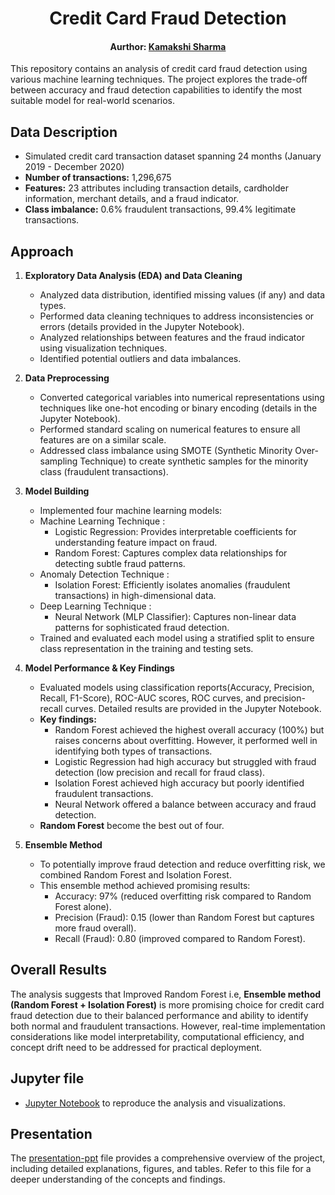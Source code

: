  <h1 align="center">
  Credit Card Fraud Detection 
</h1>
<div align="center">
  <h4>Aurthor: <a href="https://www.linkedin.com/in/kamakshisharma22">Kamakshi Sharma</a></h4>
</div>

This repository contains an analysis of credit card fraud detection using various machine learning techniques. The project explores the trade-off between accuracy and fraud detection capabilities to identify the most suitable model for real-world scenarios.

## Data Description

- Simulated credit card transaction dataset spanning 24 months (January 2019 - December 2020)
- **Number of transactions:** 1,296,675
- **Features:** 23 attributes including transaction details, cardholder information, merchant details, and a fraud indicator.
- **Class imbalance:** 0.6% fraudulent transactions, 99.4% legitimate transactions.

## Approach

1. **Exploratory Data Analysis (EDA) and Data Cleaning**
    - Analyzed data distribution, identified missing values (if any) and data types.
    - Performed data cleaning techniques to address inconsistencies or errors (details provided in the Jupyter Notebook).
    - Analyzed relationships between features and the fraud indicator using visualization techniques.
    - Identified potential outliers and data imbalances.

2. **Data Preprocessing**
    - Converted categorical variables into numerical representations using techniques like one-hot encoding or binary encoding (details in the Jupyter Notebook).
    - Performed standard scaling on numerical features to ensure all features are on a similar scale.
    - Addressed class imbalance using SMOTE (Synthetic Minority Over-sampling Technique) to create synthetic samples for the minority class (fraudulent transactions).

3. **Model Building**
    - Implemented four machine learning models:
     - Machine Learning Technique : 
        - Logistic Regression: Provides interpretable coefficients for understanding feature impact on fraud.
        - Random Forest: Captures complex data relationships for detecting subtle fraud patterns.
     - Anomaly Detection Technique : 
        - Isolation Forest: Efficiently isolates anomalies (fraudulent transactions) in high-dimensional data.
     - Deep Learning Technique : 
        - Neural Network (MLP Classifier): Captures non-linear data patterns for sophisticated fraud detection.
    - Trained and evaluated each model using a stratified split to ensure class representation in the training and testing sets.

4. **Model Performance & Key Findings**
    - Evaluated models using classification reports(Accuracy, Precision, Recall, F1-Score), ROC-AUC scores, ROC curves, and precision-recall curves. Detailed results are provided in the Jupyter Notebook.
    - **Key findings:**
        - Random Forest achieved the highest overall accuracy (100%) but raises concerns about overfitting. However, it performed well in identifying both types of transactions.
        - Logistic Regression had high accuracy but struggled with fraud detection (low precision and recall for fraud class).
        - Isolation Forest achieved high accuracy but poorly identified fraudulent transactions.
        - Neural Network offered a balance between accuracy and fraud detection.
    - **Random Forest** become the best out of four. 

5. **Ensemble Method**
    - To potentially improve fraud detection and reduce overfitting risk, we combined Random Forest and Isolation Forest.
    - This ensemble method achieved promising results:
        - Accuracy: 97% (reduced overfitting risk compared to Random Forest alone).
        - Precision (Fraud): 0.15 (lower than Random Forest but captures more fraud overall).
        - Recall (Fraud): 0.80 (improved compared to Random Forest).

## Overall Results

The analysis suggests that Improved Random Forest i.e, **Ensemble method (Random Forest + Isolation Forest)** is more promising choice for credit card fraud detection due to their balanced performance and ability to identify both normal and fraudulent transactions. However, real-time implementation considerations like model interpretability, computational efficiency, and concept drift need to be addressed for practical deployment.

## Jupyter file

- [Jupyter Notebook](https://github.com/kamakshii22/Fraud_Detection/blob/main/Project_Fraud_Detection.ipynb) to reproduce the analysis and visualizations.

## Presentation

The [presentation-ppt](https://github.com/kamakshii22/Fraud_Detection/blob/main/PPT_Fraud_Detection_Kamakshi.pptx) file provides a comprehensive overview of the project, including detailed explanations, figures, and tables. Refer to this file for a deeper understanding of the concepts and findings.


